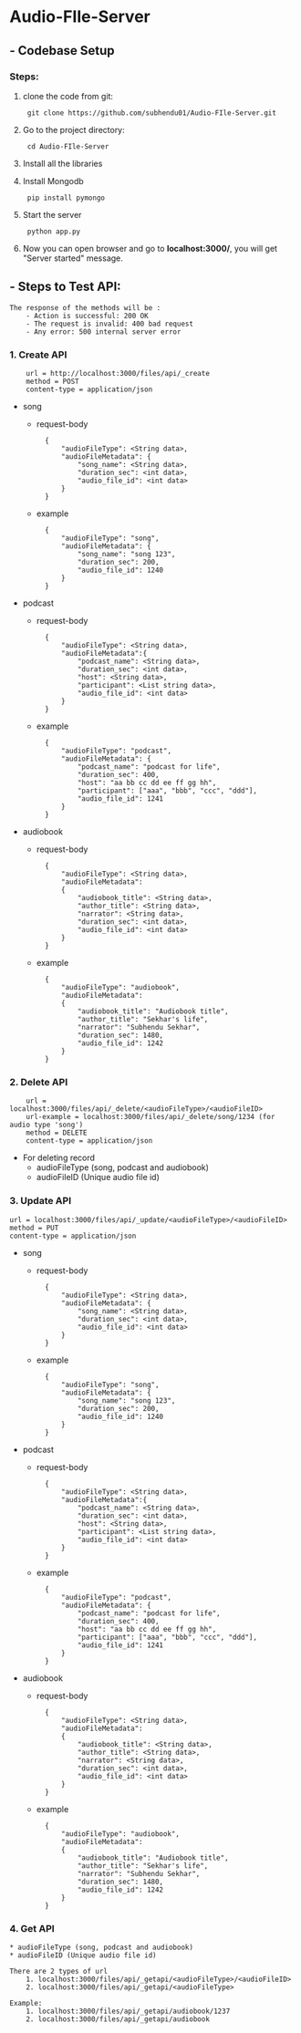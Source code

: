 # Audio-FIle-Server
## - Codebase Setup
### Steps:
1. clone the code from git:

        git clone https://github.com/subhendu01/Audio-FIle-Server.git 
2. Go to the project directory:

        cd Audio-FIle-Server
3. Install all the libraries 
4. Install Mongodb
        
        pip install pymongo
5. Start the server
    
        python app.py
6. Now you can open browser and go to <b>localhost:3000/</b>, you will get "Server started" message.

## - Steps to Test API:

    The response of the methods will be :
        - Action is successful: 200 OK
        - The request is invalid: 400 bad request
        - Any error: 500 internal server error

### 1. Create API

        url = http://localhost:3000/files/api/_create 
        method = POST
        content-type = application/json

- song

    - request-body

            {
                "audioFileType": <String data>,
                "audioFileMetadata": {
                    "song_name": <String data>,
                    "duration_sec": <int data>,
                    "audio_file_id": <int data>
                }
            }
    - example

            {
                "audioFileType": "song",
                "audioFileMetadata": {
                    "song_name": "song 123",
                    "duration_sec": 200,
                    "audio_file_id": 1240
                }
            }

- podcast

    - request-body

            {
                "audioFileType": <String data>,
                "audioFileMetadata":{
                    "podcast_name": <String data>,
                    "duration_sec": <int data>,
                    "host": <String data>,
                    "participant": <List string data>,
                    "audio_file_id": <int data>
                }
            }
    - example

            {
                "audioFileType": "podcast",
                "audioFileMetadata": {
                    "podcast_name": "podcast for life",
                    "duration_sec": 400,
                    "host": "aa bb cc dd ee ff gg hh",
                    "participant": ["aaa", "bbb", "ccc", "ddd"],
                    "audio_file_id": 1241
                }
            }

- audiobook

    - request-body

            {
                "audioFileType": <String data>,
                "audioFileMetadata":
                {
                    "audiobook_title": <String data>,
                    "author_title": <String data>,
                    "narrator": <String data>,
                    "duration_sec": <int data>,
                    "audio_file_id": <int data>
                }
            }
    - example

            {
                "audioFileType": "audiobook",
                "audioFileMetadata":
                {
                    "audiobook_title": "Audiobook title",
                    "author_title": "Sekhar's life",
                    "narrator": "Subhendu Sekhar",
                    "duration_sec": 1480,
                    "audio_file_id": 1242
                }
            }

### 2. Delete API

        url = localhost:3000/files/api/_delete/<audioFileType>/<audioFileID>
        url-example = localhost:3000/files/api/_delete/song/1234 (for audio type 'song')
        method = DELETE
        content-type = application/json

- For deleting record 
    * audioFileType (song, podcast and audiobook)
    * audioFileID (Unique audio file id) 

### 3. Update API

    url = localhost:3000/files/api/_update/<audioFileType>/<audioFileID>
    method = PUT
    content-type = application/json

- song

    - request-body

            {
                "audioFileType": <String data>,
                "audioFileMetadata": {
                    "song_name": <String data>,
                    "duration_sec": <int data>,
                    "audio_file_id": <int data>
                }
            }
    - example

            {
                "audioFileType": "song",
                "audioFileMetadata": {
                    "song_name": "song 123",
                    "duration_sec": 200,
                    "audio_file_id": 1240
                }
            }

- podcast

    - request-body

            {
                "audioFileType": <String data>,
                "audioFileMetadata":{
                    "podcast_name": <String data>,
                    "duration_sec": <int data>,
                    "host": <String data>,
                    "participant": <List string data>,
                    "audio_file_id": <int data>
                }
            }

    - example

            {
                "audioFileType": "podcast",
                "audioFileMetadata": {
                    "podcast_name": "podcast for life",
                    "duration_sec": 400,
                    "host": "aa bb cc dd ee ff gg hh",
                    "participant": ["aaa", "bbb", "ccc", "ddd"],
                    "audio_file_id": 1241
                }
            }

- audiobook

    - request-body

            {
                "audioFileType": <String data>,
                "audioFileMetadata":
                {
                    "audiobook_title": <String data>,
                    "author_title": <String data>,
                    "narrator": <String data>,
                    "duration_sec": <int data>,
                    "audio_file_id": <int data>
                }
            }
    - example

            {
                "audioFileType": "audiobook",
                "audioFileMetadata":
                {
                    "audiobook_title": "Audiobook title",
                    "author_title": "Sekhar's life",
                    "narrator": "Subhendu Sekhar",
                    "duration_sec": 1480,
                    "audio_file_id": 1242
                }
            }

### 4. Get API

    * audioFileType (song, podcast and audiobook)
    * audioFileID (Unique audio file id)

    There are 2 types of url
        1. localhost:3000/files/api/_getapi/<audioFileType>/<audioFileID>
        2. localhost:3000/files/api/_getapi/<audioFileType>
    
    Example:
        1. localhost:3000/files/api/_getapi/audiobook/1237
        2. localhost:3000/files/api/_getapi/audiobook

    